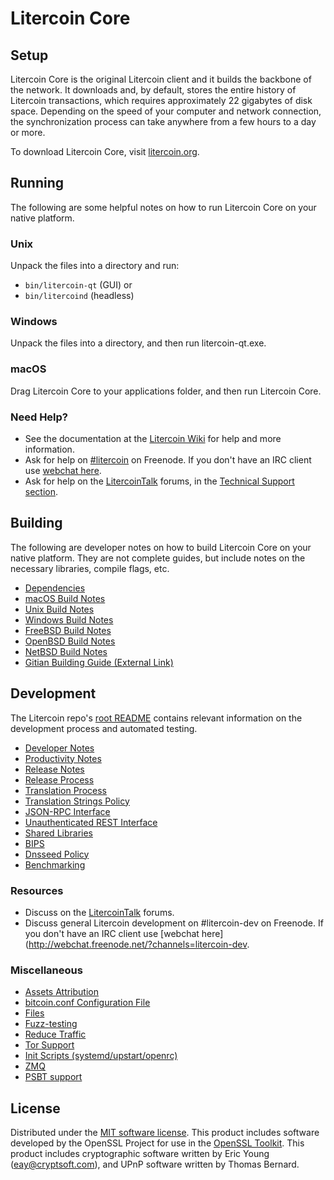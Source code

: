 Litercoin Core
=============

Setup
---------------------
Litercoin Core is the original Litercoin client and it builds the backbone of the network. It downloads and, by default, stores the entire history of Litercoin transactions, which requires approximately 22 gigabytes of disk space. Depending on the speed of your computer and network connection, the synchronization process can take anywhere from a few hours to a day or more.

To download Litercoin Core, visit [litercoin.org](https://litercoin.org/).

Running
---------------------
The following are some helpful notes on how to run Litercoin Core on your native platform.

### Unix

Unpack the files into a directory and run:

- `bin/litercoin-qt` (GUI) or
- `bin/litercoind` (headless)

### Windows

Unpack the files into a directory, and then run litercoin-qt.exe.

### macOS

Drag Litercoin Core to your applications folder, and then run Litercoin Core.

### Need Help?

* See the documentation at the [Litercoin Wiki](https://litercoin.info/)
for help and more information.
* Ask for help on [#litercoin](http://webchat.freenode.net?channels=litercoin) on Freenode. If you don't have an IRC client use [webchat here](http://webchat.freenode.net?channels=litercoin).
* Ask for help on the [LitercoinTalk](https://litercointalk.io/) forums, in the [Technical Support section](https://litercointalk.io/c/technical-support).

Building
---------------------
The following are developer notes on how to build Litercoin Core on your native platform. They are not complete guides, but include notes on the necessary libraries, compile flags, etc.

- [Dependencies](dependencies.md)
- [macOS Build Notes](build-osx.md)
- [Unix Build Notes](build-unix.md)
- [Windows Build Notes](build-windows.md)
- [FreeBSD Build Notes](build-freebsd.md)
- [OpenBSD Build Notes](build-openbsd.md)
- [NetBSD Build Notes](build-netbsd.md)
- [Gitian Building Guide (External Link)](https://github.com/bitcoin-core/docs/blob/master/gitian-building.md)

Development
---------------------
The Litercoin repo's [root README](/README.md) contains relevant information on the development process and automated testing.

- [Developer Notes](developer-notes.md)
- [Productivity Notes](productivity.md)
- [Release Notes](release-notes.md)
- [Release Process](release-process.md)
- [Translation Process](translation_process.md)
- [Translation Strings Policy](translation_strings_policy.md)
- [JSON-RPC Interface](JSON-RPC-interface.md)
- [Unauthenticated REST Interface](REST-interface.md)
- [Shared Libraries](shared-libraries.md)
- [BIPS](bips.md)
- [Dnsseed Policy](dnsseed-policy.md)
- [Benchmarking](benchmarking.md)

### Resources
* Discuss on the [LitercoinTalk](https://litercointalk.io/) forums.
* Discuss general Litercoin development on #litercoin-dev on Freenode. If you don't have an IRC client use [webchat here](http://webchat.freenode.net/?channels=litercoin-dev.

### Miscellaneous
- [Assets Attribution](assets-attribution.md)
- [bitcoin.conf Configuration File](bitcoin-conf.md)
- [Files](files.md)
- [Fuzz-testing](fuzzing.md)
- [Reduce Traffic](reduce-traffic.md)
- [Tor Support](tor.md)
- [Init Scripts (systemd/upstart/openrc)](init.md)
- [ZMQ](zmq.md)
- [PSBT support](psbt.md)

License
---------------------
Distributed under the [MIT software license](/COPYING).
This product includes software developed by the OpenSSL Project for use in the [OpenSSL Toolkit](https://www.openssl.org/). This product includes
cryptographic software written by Eric Young ([eay@cryptsoft.com](mailto:eay@cryptsoft.com)), and UPnP software written by Thomas Bernard.
